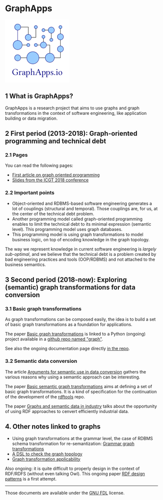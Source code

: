 # GraphApps

![GraphApps.io](logo-graphapps-io.png "GraphApps.io")

## 1 What is GraphApps?

GraphApps is a research project that aims to use graphs and graph transformations in the context of software engineering, like application building or data migration.


## 2 First period (2013-2018): Graph-oriented programming and technical debt

### 2.1 Pages

You can read the following pages:

  * [First article on graph oriented programming](https://orey.github.io/papers/graph/first-article/)
  * [Slides from the ICGT 2018 conference](https://orey.github.io/papers/graph/staf-icgt2018/)

### 2.2 Important points

  * Object-oriented and RDBMS-based software engineering generates a lot of couplings (structural and temporal). Those couplings are, for us, at the center of the technical debt problem.
  * Another programming model called graph-oriented programming enables to limit the technical debt to its minimal expression (semantic level). This programming model uses graph databases.
  * This programming model is using graph transformations to model business logic, on top of encoding knowledge in the graph topology.
  
The way we represent knowledge in current software engineering is *largely sub-optimal*, and we believe that the technical debt is a problem created by bad engineering practices and tools (OOP/RDBMS) and not attached to the business semantics.


## 3 Second period (2018-now): Exploring (semantic) graph transformations for data conversion

### 3.1 Basic graph transformations

As graph transformations can be composed easily, the idea is to build a set of basic graph transformations as a foundation for applications.

The paper [Basic graph transformations](basic-graph-transformations.md) is linked to a Python (ongoing) project available in a [github repo named "graph"](https://github.com/orey/graph).

See also the ongoing documentation page directly [in the repo](https://github.com/orey/graph/blob/master/graph_transformations/README.md).

### 3.2 Semantic data conversion 

The article [Arguments for semantic use in data conversion](arguments_semantic.md "arguments") gathers the various reasons why using a semantic approach can be interesting.

The paper [Basic semantic graph transformations](basic-semantic-graph-transformations.md) aims at defining a set of basic graph transformations. It is a kind of specification for the continuation of the development of the [rdftools](https://github.com/orey/rdftools) repo.

The paper [Graphs and semantic data in industry](industry-data.md) talks about the opportunity of using RDF approaches to cenvert efficiently industrial data.


## 4. Other notes linked to graphs

  * Using graph transformations at the grammar level, the case of RDBMS schema transformation for re-semantization: [Grammar graph transformations](grammar-graph-transformation.md)
  * [A DSL to check the graph topology](DSL-for-graph-topology-checks.md)
  * [Graph transformation applicability](graph-transformation-applicability.md)

Also ongoing: it is quite difficult to properly design in the context of RDF/RDFS (without even talking Owl). This ongoing paper [RDF design patterns](rdf-design-patterns.md) is a first attempt.

----

Those documents are available under the [GNU FDL](GNU_FDL.md) license.

